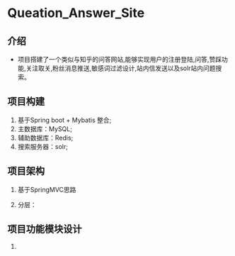 # Queation_Answer_Site


## 介绍
* 项目搭建了一个类似与知乎的问答网站,能够实现用户的注册登陆,问答,赞踩功能,关注取关,粉丝消息推送,敏感词过滤设计,站内信发送以及solr站内问题搜索。


## 项目构建
1.  基于Spring boot + Mybatis 整合;
2.  主数据库：MySQL;
3.  辅助数据库：Redis;
4.  搜索服务器：solr;


## 项目架构

1.  基于SpringMVC思路

2.  分层：



## 项目功能模块设计

1.  
